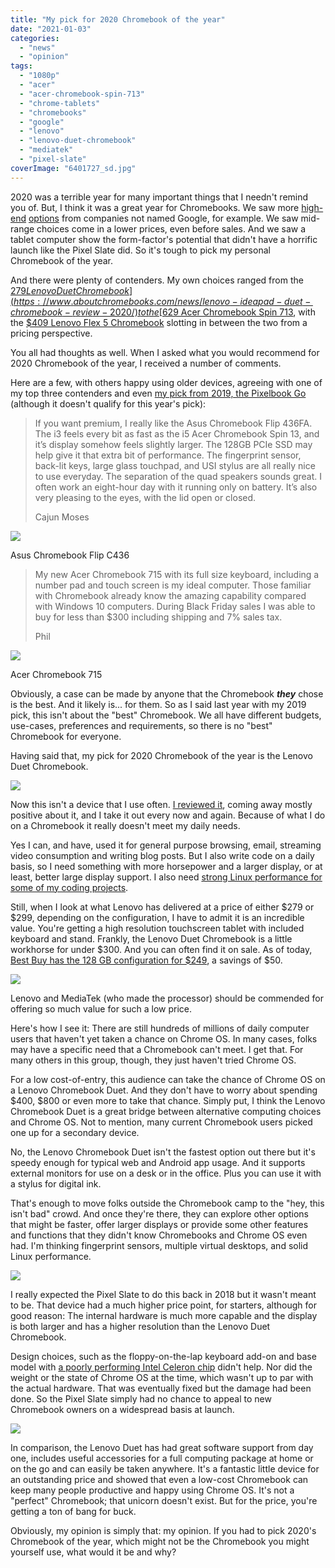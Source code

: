 ```yaml
---
title: "My pick for 2020 Chromebook of the year"
date: "2021-01-03"
categories: 
  - "news"
  - "opinion"
tags: 
  - "1080p"
  - "acer"
  - "acer-chromebook-spin-713"
  - "chrome-tablets"
  - "chromebooks"
  - "google"
  - "lenovo"
  - "lenovo-duet-chromebook"
  - "mediatek"
  - "pixel-slate"
coverImage: "6401727_sd.jpg"
---
```


2020 was a terrible year for many important things that I needn't remind you of. But, I think it was a great year for Chromebooks. We saw more [high-end](https://www.aboutchromebooks.com/news/samsung-galaxy-chromebook-specifications-release-date-price-ces-2020/) [options](https://www.aboutchromebooks.com/news/asus-chromebook-flip-c436-specifications-release-date-price-ces-2020/) from companies not named Google, for example. We saw mid-range choices come in a lower prices, even before sales. And we saw a tablet computer show the form-factor's potential that didn't have a horrific launch like the Pixel Slate did. So it's tough to pick my personal Chromebook of the year.

And there were plenty of contenders. My own choices ranged from the [$279 Lenovo Duet Chromebook](https://www.aboutchromebooks.com/news/lenovo-ideapad-duet-chromebook-review-2020/) to the [$629 Acer Chromebook Spin 713](https://www.aboutchromebooks.com/news/acer-chromebook-spin-713-review/), with the [$409 Lenovo Flex 5 Chromebook](https://www.aboutchromebooks.com/news/lenovo-flex-5-chromebook-hands-on-and-first-impressions/) slotting in between the two from a pricing perspective.

You all had thoughts as well. When I asked what you would recommend for 2020 Chromebook of the year, I received a number of comments.

Here are a few, with others happy using older devices, agreeing with one of my top three contenders and even [my pick from 2019, the Pixelbook Go](https://www.aboutchromebooks.com/news/my-pick-for-2019-chromebook-of-the-year/) (although it doesn't qualify for this year's pick):

> If you want premium, I really like the Asus Chromebook Flip 436FA. The i3 feels every bit as fast as the i5 Acer Chromebook Spin 13, and it’s display somehow feels slightly larger. The 128GB PCIe SSD may help give it that extra bit of performance. The fingerprint sensor, back-lit keys, large glass touchpad, and USI stylus are all really nice to use everyday. The separation of the quad speakers sounds great. I often work an eight-hour day with it running only on battery. It’s also very pleasing to the eyes, with the lid open or closed.
> 
> Cajun Moses

![](images/Chromebook-Flip_C436_Aerogel-White_Stand-mode-e1579536874935-1024x641.png)

Asus Chromebook Flip C436

> My new Acer Chromebook 715 with its full size keyboard, including a number pad and touch screen is my ideal computer. Those familiar with Chromebook already know the amazing capability compared with Windows 10 computers. During Black Friday sales I was able to buy for less than $300 including shipping and 7% sales tax.
> 
> Phil

![](images/c4ebd067-7af5-4a7d-9102-5a13b08a9dea_5.2f02270fdc91aeb912cc25d106d133c2-1024x633.jpeg)

Acer Chromebook 715

Obviously, a case can be made by anyone that the Chromebook **_they_** chose is the best. And it likely is... for them. So as I said last year with my 2019 pick, this isn't about the "best" Chromebook. We all have different budgets, use-cases, preferences and requirements, so there is no "best" Chromebook for everyone.

Having said that, my pick for 2020 Chromebook of the year is the Lenovo Duet Chromebook.

![](images/6401727ld-1024x553.jpg)

Now this isn't a device that I use often. [I reviewed it](https://www.aboutchromebooks.com/news/lenovo-ideapad-duet-chromebook-review-2020/), coming away mostly positive about it, and I take it out every now and again. Because of what I do on a Chromebook it really doesn't meet my daily needs.

Yes I can, and have, used it for general purpose browsing, email, streaming video consumption and writing blog posts. But I also write code on a daily basis, so I need something with more horsepower and a larger display, or at least, better large display support. I also need [strong Linux performance for some of my coding projects](https://www.aboutchromebooks.com/news/can-you-learn-to-code-in-a-college-computer-science-program-with-a-chromebook/).

Still, when I look at what Lenovo has delivered at a price of either $279 or $299, depending on the configuration, I have to admit it is an incredible value. You're getting a high resolution touchscreen tablet with included keyboard and stand. Frankly, the Lenovo Duet Chromebook is a little workhorse for under $300. And you can often find it on sale. As of today, [Best Buy has the 128 GB configuration for $249](https://www.bestbuy.com/site/lenovo-chromebook-duet-10-1-tablet-128gb-with-keyboard-ice-blue-iron-gray/6401727.p?skuId=6401727), a savings of $50.

![](images/lenovo-tablet-ideapad-duet-chromebook-gallery-1-1-scaled.jpg)

Lenovo and MediaTek (who made the processor) should be commended for offering so much value for such a low price.

Here's how I see it: There are still hundreds of millions of daily computer users that haven't yet taken a chance on Chrome OS. In many cases, folks may have a specific need that a Chromebook can't meet. I get that. For many others in this group, though, they just haven't tried Chrome OS.

For a low cost-of-entry, this audience can take the chance of Chrome OS on a Lenovo Chromebook Duet. And they don't have to worry about spending $400, $800 or even more to take that chance. Simply put, I think the Lenovo Chromebook Duet is a great bridge between alternative computing choices and Chrome OS. Not to mention, many current Chromebook users picked one up for a secondary device.

No, the Lenovo Chromebook Duet isn't the fastest option out there but it's speedy enough for typical web and Android app usage. And it supports external monitors for use on a desk or in the office. Plus you can use it with a stylus for digital ink.

That's enough to move folks outside the Chromebook camp to the "hey, this isn't bad" crowd. And once they're there, they can explore other options that might be faster, offer larger displays or provide some other features and functions that they didn't know Chromebooks and Chrome OS even had. I'm thinking fingerprint sensors, multiple virtual desktops, and solid Linux performance.

![](images/Pixel-Slate-featured-scaled.jpg)

I really expected the Pixel Slate to do this back in 2018 but it wasn't meant to be. That device had a much higher price point, for starters, although for good reason: The internal hardware is much more capable and the display is both larger and has a higher resolution than the Lenovo Duet Chromebook.

Design choices, such as the floppy-on-the-lap keyboard add-on and base model with [a poorly performing Intel Celeron chip](https://www.aboutchromebooks.com/news/celeron-pixel-slate-review-video/) didn't help. Nor did the weight or the state of Chrome OS at the time, which wasn't up to par with the actual hardware. That was eventually fixed but the damage had been done. So the Pixel Slate simply had no chance to appeal to new Chromebook owners on a widespread basis at launch.

![](images/6401727cv28d-1024x313.jpg)

In comparison, the Lenovo Duet has had great software support from day one, includes useful accessories for a full computing package at home or on the go and can easily be taken anywhere. It's a fantastic little device for an outstanding price and showed that even a low-cost Chromebook can keep many people productive and happy using Chrome OS. It's not a "perfect" Chromebook; that unicorn doesn't exist. But for the price, you're getting a ton of bang for buck.

Obviously, my opinion is simply that: my opinion. If you had to pick 2020's Chromebook of the year, which might not be the Chromebook you might yourself use, what would it be and why?
